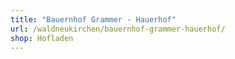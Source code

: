 ```yaml
---
title: "Bauernhof Grammer - Hauerhof"
url: /waldneukirchen/bauernhof-grammer-hauerhof/
shop: Hofladen
---
```

